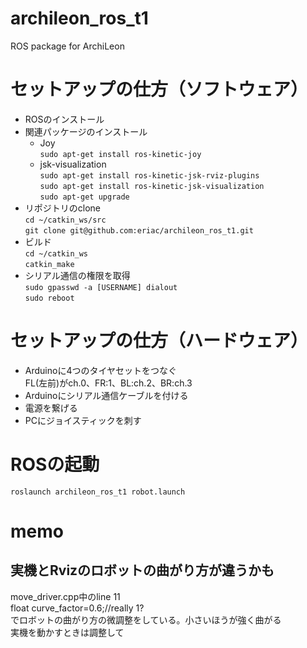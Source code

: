 # archileon_ros_t1
ROS package for ArchiLeon

# セットアップの仕方（ソフトウェア）
- ROSのインストール
- 関連パッケージのインストール
    - Joy  
    `sudo apt-get install ros-kinetic-joy`
    - jsk-visualization  
    `sudo apt-get install ros-kinetic-jsk-rviz-plugins`  
    `sudo apt-get install ros-kinetic-jsk-visualization`  
    `sudo apt-get upgrade`
- リポジトリのclone  
`cd ~/catkin_ws/src`  
`git clone git@github.com:eriac/archileon_ros_t1.git`  
- ビルド  
`cd ~/catkin_ws`  
`catkin_make`
- シリアル通信の権限を取得  
`sudo gpasswd -a [USERNAME] dialout`  
`sudo reboot`

# セットアップの仕方（ハードウェア）
- Arduinoに4つのタイヤセットをつなぐ  
FL(左前)がch.0、FR:1、BL:ch.2、BR:ch.3  
- Arduinoにシリアル通信ケーブルを付ける
- 電源を繋げる
- PCにジョイスティックを刺す

# ROSの起動
`roslaunch archileon_ros_t1 robot.launch`

# memo
## 実機とRvizのロボットの曲がり方が違うかも
move_driver.cpp中のline 11  
float curve_factor=0.6;//really 1?  
でロボットの曲がり方の微調整をしている。小さいほうが強く曲がる  
実機を動かすときは調整して
